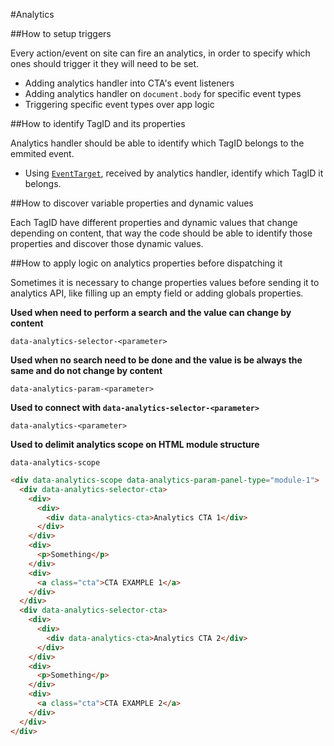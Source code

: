 #Analytics

##How to setup triggers

Every action/event on site can fire an analytics, in order to specify which ones should trigger it they will need to be set.

- Adding analytics handler into CTA's event listeners
- Adding analytics handler on `document.body` for specific event types
- Triggering specific event types over app logic

##How to identify TagID and its properties

Analytics handler should be able to identify which TagID belongs to the emmited event.

- Using [`EventTarget`](https://developer.mozilla.org/en/docs/Web/API/EventTarget), received by analytics handler, identify which TagID it belongs.

##How to discover variable properties and dynamic values

Each TagID have different properties and dynamic values that change depending on content, that way the code should be able to identify those properties and discover those dynamic values.

##How to apply logic on analytics properties before dispatching it

Sometimes it is necessary to change properties values before sending it to analytics API, like filling up an empty field or adding globals properties.

**Used when need to perform a search and the value can change by content**

`data-analytics-selector-<parameter>`

**Used when no search need to be done and the value is be always the same and do not change by content**

`data-analytics-param-<parameter>`

**Used to connect with `data-analytics-selector-<parameter>`**

`data-analytics-<parameter>`

**Used to delimit analytics scope on HTML module structure**

`data-analytics-scope`

```HTML
<div data-analytics-scope data-analytics-param-panel-type="module-1">
  <div data-analytics-selector-cta>
    <div>
      <div>
        <div data-analytics-cta>Analytics CTA 1</div>
      </div>
    </div>
    <div>
      <p>Something</p>
    </div>
    <div>
      <a class="cta">CTA EXAMPLE 1</a>
    </div>
  </div>
  <div data-analytics-selector-cta>
    <div>
      <div>
        <div data-analytics-cta>Analytics CTA 2</div>
      </div>
    </div>
    <div>
      <p>Something</p>
    </div>
    <div>
      <a class="cta">CTA EXAMPLE 2</a>
    </div>
  </div>
</div>
```
